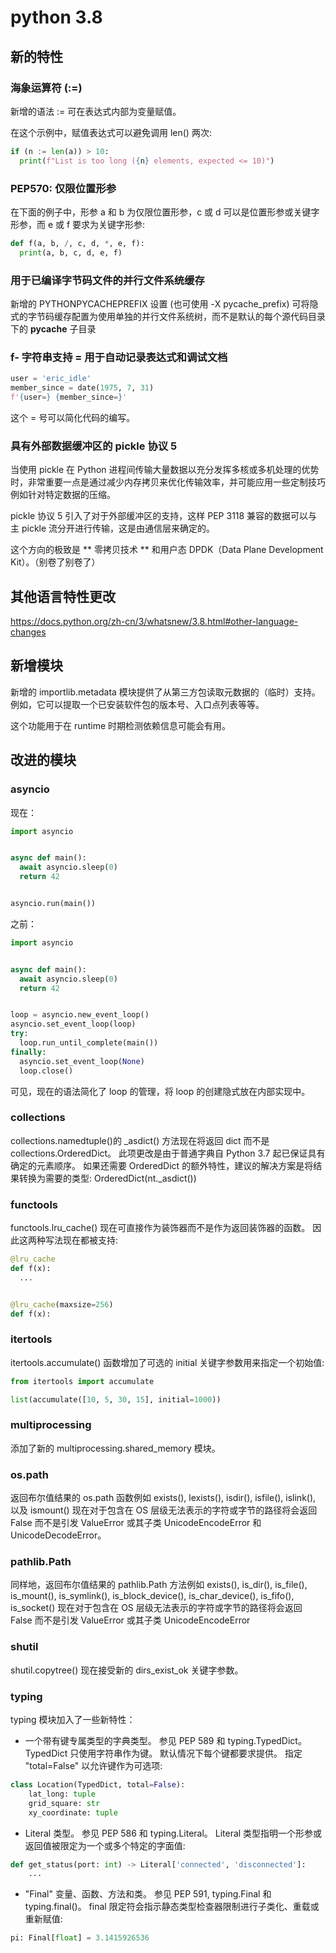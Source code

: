 # python 3.8

## 新的特性

### 海象运算符 (:=)

新增的语法 := 可在表达式内部为变量赋值。

在这个示例中，赋值表达式可以避免调用 len() 两次:

```python
if (n := len(a)) > 10:
  print(f"List is too long ({n} elements, expected <= 10)")
```

### PEP570: 仅限位置形参

在下面的例子中，形参 a 和 b 为仅限位置形参，c 或 d 可以是位置形参或关键字形参，而 e 或 f 要求为关键字形参:

```python
def f(a, b, /, c, d, *, e, f):
  print(a, b, c, d, e, f)
```

### 用于已编译字节码文件的并行文件系统缓存

新增的 PYTHONPYCACHEPREFIX 设置 (也可使用 -X pycache_prefix)
可将隐式的字节码缓存配置为使用单独的并行文件系统树，而不是默认的每个源代码目录下的 __pycache__ 子目录

### f- 字符串支持 = 用于自动记录表达式和调试文档

```python
user = 'eric_idle'
member_since = date(1975, 7, 31)
f'{user=} {member_since=}'
```

这个 = 号可以简化代码的编写。

### 具有外部数据缓冲区的 pickle 协议 5

当使用 pickle 在 Python 进程间传输大量数据以充分发挥多核或多机处理的优势时，非常重要一点是通过减少内存拷贝来优化传输效率，并可能应用一些定制技巧例如针对特定数据的压缩。

pickle 协议 5 引入了对于外部缓冲区的支持，这样 PEP 3118 兼容的数据可以与主 pickle 流分开进行传输，这是由通信层来确定的。

这个方向的极致是 ** 零拷贝技术 ** 和用户态 DPDK（Data Plane Development Kit）。（别卷了别卷了）

## 其他语言特性更改

https://docs.python.org/zh-cn/3/whatsnew/3.8.html#other-language-changes

## 新增模块

新增的 importlib.metadata 模块提供了从第三方包读取元数据的（临时）支持。 例如，它可以提取一个已安装软件包的版本号、入口点列表等等。

这个功能用于在 runtime 时期检测依赖信息可能会有用。

## 改进的模块

### asyncio

现在：

```python
import asyncio


async def main():
  await asyncio.sleep(0)
  return 42


asyncio.run(main())
```

之前：

```python
import asyncio


async def main():
  await asyncio.sleep(0)
  return 42


loop = asyncio.new_event_loop()
asyncio.set_event_loop(loop)
try:
  loop.run_until_complete(main())
finally:
  asyncio.set_event_loop(None)
  loop.close()
```

可见，现在的语法简化了 loop 的管理，将 loop 的创建隐式放在内部实现中。

### collections

collections.namedtuple()的 _asdict() 方法现在将返回 dict 而不是 collections.OrderedDict。 此项更改是由于普通字典自 Python 3.7 起已保证具有确定的元素顺序。
如果还需要 OrderedDict 的额外特性，建议的解决方案是将结果转换为需要的类型: OrderedDict(nt._asdict())

### functools

functools.lru_cache() 现在可直接作为装饰器而不是作为返回装饰器的函数。 因此这两种写法现在都被支持:

```python
@lru_cache
def f(x):
  ...


@lru_cache(maxsize=256)
def f(x):
```

### itertools

itertools.accumulate() 函数增加了可选的 initial 关键字参数用来指定一个初始值:

```python
from itertools import accumulate

list(accumulate([10, 5, 30, 15], initial=1000))
```

### multiprocessing

添加了新的 multiprocessing.shared_memory 模块。

### os.path

返回布尔值结果的 os.path 函数例如 exists(), lexists(), isdir(), isfile(), islink(), 以及 ismount() 现在对于包含在 OS 层级无法表示的字符或字节的路径将会返回
False 而不是引发 ValueError 或其子类 UnicodeEncodeError 和 UnicodeDecodeError。

### pathlib.Path 

同样地，返回布尔值结果的 pathlib.Path 方法例如 exists(), is_dir(), is_file(), is_mount(), is_symlink(), is_block_device(),
is_char_device(), is_fifo(), is_socket() 现在对于包含在 OS 层级无法表示的字符或字节的路径将会返回 False 而不是引发 ValueError 或其子类 UnicodeEncodeError

### shutil
shutil.copytree() 现在接受新的 dirs_exist_ok 关键字参数。


### typing
typing 模块加入了一些新特性：

- 一个带有键专属类型的字典类型。 参见 PEP 589 和 typing.TypedDict。 TypedDict 只使用字符串作为键。
  默认情况下每个键都要求提供。 指定 "total=False" 以允许键作为可选项:

```python
class Location(TypedDict, total=False):
    lat_long: tuple
    grid_square: str
    xy_coordinate: tuple
```

- Literal 类型。 参见 PEP 586 和 typing.Literal。 Literal 类型指明一个形参或返回值被限定为一个或多个特定的字面值:

```python
def get_status(port: int) -> Literal['connected', 'disconnected']:
    ...
```
- "Final" 变量、函数、方法和类。 参见 PEP 591, typing.Final 和 typing.final()。
  final 限定符会指示静态类型检查器限制进行子类化、重载或重新赋值:

```python
pi: Final[float] = 3.1415926536
```